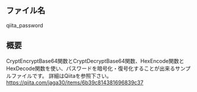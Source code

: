 ## ファイル名
qiita_password

## 概要
CryptEncryptBase64関数とCryptDecryptBase64関数、HexEncode関数とHexDecode関数を使い、パスワードを暗号化・復号化することが出来るサンプルファイルです。
詳細はQiitaを参照下さい。https://qiita.com/jaga30/items/6b39c814381696839c37
